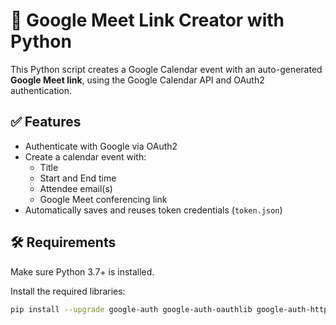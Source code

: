 # 📅 Google Meet Link Creator with Python

This Python script creates a Google Calendar event with an auto-generated **Google Meet link**, using the Google Calendar API and OAuth2 authentication.

## ✅ Features

- Authenticate with Google via OAuth2
- Create a calendar event with:
  - Title
  - Start and End time
  - Attendee email(s)
  - Google Meet conferencing link
- Automatically saves and reuses token credentials (`token.json`)

## 🛠️ Requirements

Make sure Python 3.7+ is installed.

Install the required libraries:

```bash
pip install --upgrade google-auth google-auth-oauthlib google-auth-httplib2 google-api-python-client

